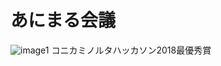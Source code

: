 # あにまる会議
![image1](https://user-images.githubusercontent.com/31382151/50374506-a2bdf400-0632-11e9-8b76-d57d389dd094.png)
コニカミノルタハッカソン2018最優秀賞
